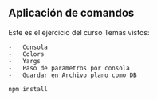 ## Aplicación de comandos

Este es el ejercicio del curso
Temas vistos:

    -   Consola
    -   Colors
    -   Yargs
    -   Paso de parametros por consola
    -   Guardar en Archivo plano como DB

```
npm install
```